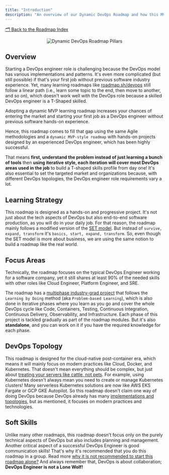 ```yaml
---
title: "Introduction"
description: "An overview of our Dynamic DevOps Roadmap and how this MVP-style roadmap differs from other linear roadmaps."
---
```


[🗂 Back to the Roadmap Index](../../getting-started#roadmap-index)

<p align="center">
  <img alt="Dynamic DevOps Roadmap Pillars" border="0" src="/img/dynamic-devops-roadmap-pillars.png" />
</p>

## Overview

Starting a DevOps engineer role is challenging because the DevOps model has various implementations and patterns. It's even more complicated (but still possible) if that's your first job without previous software industry experience. Yet, many learning roadmaps like [roadmap.sh/devops](https://roadmap.sh/devops) still follow a linear path (i.e., learn some topic to the end, then move to another, and so on), which doesn't work well with the DevOps role because a skilled DevOps engineer is a T-Shaped skilled.

Adopting a dynamic MVP learning roadmap increases your chances of entering the market and starting your first job as a DevOps engineer without previous software hands-on experience.

Hence, this roadmap comes to fill that gap using the same Agile methodologies and a `dynamic MVP-style roadmap` with hands-on projects designed by an experienced DevOps engineer, which has been highly successful.

That means **first, understand the problem instead of just learning a bunch of tools** then **using iterative style, each iteration will cover most DevOps areas used in the job** to build a T-shaped skills profile from day one! It's also essential to set the targeted market and organizations because, with different DevOps topologies, the DevOps engineer role requirements vary a lot.

## Learning Strategy

This roadmap is designed as a hands-on and progressive project. It's not just about the tech aspects of DevOps but also end-to-end software production, as you will do in your daily job. For that reason, the roadmap mainly follows a modified version of the [SET model](https://morethandigital.info/en/set-model-for-business-strategy-planning-survive-expand-transform/). But instead of `survive, expand, transform` it's `basics, start, expand, transform`. So, even though the SET model is more about business, we are using the same notion to build a roadmap like the real world.

## Focus Areas

Technically, the roadmap focuses on the typical DevOps Engineer working for a software company, yet it still shares at least 90% of the needed skills with other roles like Cloud Engineer, Platform Engineer, and SRE.

The roadmap has a [multiphase industry-grad project](../../projects/hivebox) that follows the `Learning by Doing` method (aka `Problem-based Learning`), which is also done in iterative phases where you learn as you go and cover the whole DevOps cycle like Code, Containers, Testing, Continuous Integration, Continuous Delivery, Observability, and Infrastructure. Each phase of this project is tackled gradually as part of the roadmap modules. But it's also **standalone**, and you can work on it if you have the required knowledge for each phase.

## DevOps Topology

This roadmap is designed for the cloud-native post-container era, which means it will mainly focus on modern practices like Cloud, Docker, and Kubernetes. That doesn't mean everything should be complex, but just about [treating your servers like cattle, not pets](https://www.hava.io/blog/cattle-vs-pets-devops-explained). For example, using Kubernetes doesn't always mean you need to create or manage Kubernetes clusters! Many serverless Kubernetes solutions are now like AWS EKS Fargate or GCP GKE Autopilot. So this roadmap doesn't claim one way of doing DevOps because DevOps already has many [implementations and topologies](https://web.devopstopologies.com/), but as mentioned, it focuses on modern practices and technologies.

## Soft Skills

Unlike many other roadmaps, this roadmap doesn't focus only on the purely technical aspects of DevOps but also includes planning and management. Another critical aspect of a successful DevOps Engineer is good communication skills! That's why it's recommended that you do this roadmap in a group. Read more [why it is not recommended to start this roadmap alone?](../../faq#why-it-is-not-recommended-to-start-this-roadmap-alone) And always remember that, DevOps is about collaboration; **DevOps Engineer is not a Lone Wolf!**
